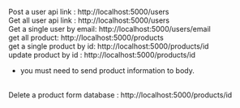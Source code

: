 Post a user api link : http://localhost:5000/users
<br>
Get all user api link : http://localhost:5000/users
<br>
Get a single user by email: http://localhost:5000/users/email
<br>
get all product: http://localhost:5000/products
<br>
get a single product by id: http://localhost:5000/products/id
<br>
update product by id : http://localhost:5000/products/id

- you must need to send product information to body.

<br>
Delete a product form database : http://localhost:5000/products/id
